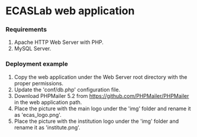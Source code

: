 ECASLab web application
=======================

### Requirements

1. Apache HTTP Web Server with PHP.
2. MySQL Server.

### Deployment example

1. Copy the web application under the Web Server root directory with the proper permissions. 
2. Update the 'conf/db.php' configuration file.
3. Download PHPMailer 5.2 from https://github.com/PHPMailer/PHPMailer in the web application path.
4. Place the picture with the main logo under the 'img' folder and rename it as 'ecas_logo.png'.
5. Place the picture with the institution logo under the 'img' folder and rename it as 'institute.png'.

